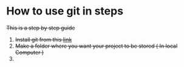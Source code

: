# How to use git in steps
<s>This is a step by step guide
1. Install git from this [link](https://gitforwindows.org/)
2. Make a  folder where you want your project to be stored ( In local Computer )
3. 